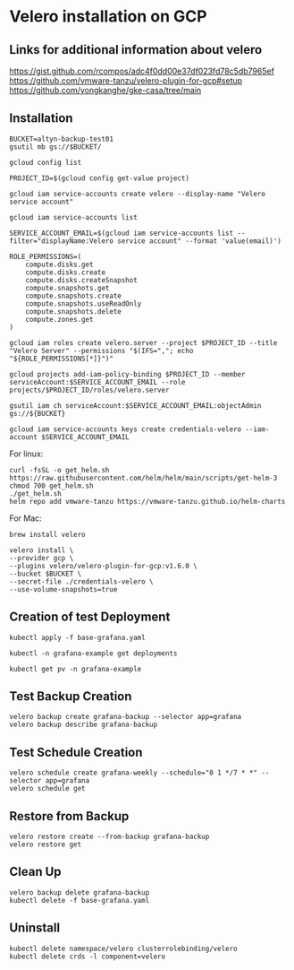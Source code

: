 # Velero installation on GCP
## Links for additional information about velero
https://gist.github.com/rcompos/adc4f0dd00e37df023fd78c5db7965ef
https://github.com/vmware-tanzu/velero-plugin-for-gcp#setup
https://github.com/yongkanghe/gke-casa/tree/main

## Installation
```
BUCKET=altyn-backup-test01
gsutil mb gs://$BUCKET/
```

```
gcloud config list
```

```
PROJECT_ID=$(gcloud config get-value project)
```

```
gcloud iam service-accounts create velero --display-name "Velero service account"
```

```
gcloud iam service-accounts list
```

```
SERVICE_ACCOUNT_EMAIL=$(gcloud iam service-accounts list --filter="displayName:Velero service account" --format 'value(email)')
```

```
ROLE_PERMISSIONS=(
    compute.disks.get
    compute.disks.create
    compute.disks.createSnapshot
    compute.snapshots.get
    compute.snapshots.create
    compute.snapshots.useReadOnly
    compute.snapshots.delete
    compute.zones.get
)
```

```
gcloud iam roles create velero.server --project $PROJECT_ID --title "Velero Server" --permissions "$(IFS=","; echo "${ROLE_PERMISSIONS[*]}")"
```

```
gcloud projects add-iam-policy-binding $PROJECT_ID --member serviceAccount:$SERVICE_ACCOUNT_EMAIL --role projects/$PROJECT_ID/roles/velero.server
```

```
gsutil iam ch serviceAccount:$SERVICE_ACCOUNT_EMAIL:objectAdmin gs://${BUCKET}
```

```
gcloud iam service-accounts keys create credentials-velero --iam-account $SERVICE_ACCOUNT_EMAIL
```

For linux:
```
curl -fsSL -o get_helm.sh https://raw.githubusercontent.com/helm/helm/main/scripts/get-helm-3
chmod 700 get_helm.sh
./get_helm.sh
helm repo add vmware-tanzu https://vmware-tanzu.github.io/helm-charts
```
For Mac:
```
brew install velero
```

```
velero install \
--provider gcp \
--plugins velero/velero-plugin-for-gcp:v1.6.0 \
--bucket $BUCKET \
--secret-file ./credentials-velero \
--use-volume-snapshots=true
```

## Creation of test Deployment
```
kubectl apply -f base-grafana.yaml
```

```
kubectl -n grafana-example get deployments
```

```
kubectl get pv -n grafana-example
```

## Test Backup Creation
```
velero backup create grafana-backup --selector app=grafana
velero backup describe grafana-backup
```

## Test Schedule Creation
```
velero schedule create grafana-weekly --schedule="0 1 */7 * *" --selector app=grafana
velero schedule get
```

## Restore from Backup
```
velero restore create --from-backup grafana-backup
velero restore get
```

## Clean Up
```
velero backup delete grafana-backup
kubectl delete -f base-grafana.yaml
```

## Uninstall
```
kubectl delete namespace/velero clusterrolebinding/velero
kubectl delete crds -l component=velero
```
